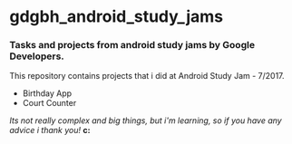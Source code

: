 # gdgbh_android_study_jams

### Tasks and projects from android study jams by Google Developers.
This repository contains projects that i did at Android Study Jam - 7/2017.
- Birthday App
- Court Counter
	
_Its not really complex and big things, but i'm learning, so if you have any advice i thank you!_ **c:**
